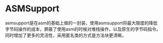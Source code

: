 # ASMSupport

asmsupport是在asm的基础上做的一封装，使用asmsupport将最大限度的降低字节码操作的成本，屏蔽了使用asm的时候对堆栈操作，以及原生的字节码指令。同时增加了更多的灵活性，采用匿名类的方式是方法块更清晰。